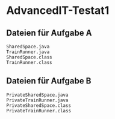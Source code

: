 # AdvancedIT-Testat1
## Dateien für Aufgabe A
`SharedSpace.java`  
`TrainRunner.java`  
`SharedSpace.class`  
`TrainRunner.class`  

## Dateien für Aufgabe B
`PrivateSharedSpace.java`   
`PrivateTrainRunner.java`  
`PrivateSharedSpace.class`  
`PrivateTrainRunner.class`  
